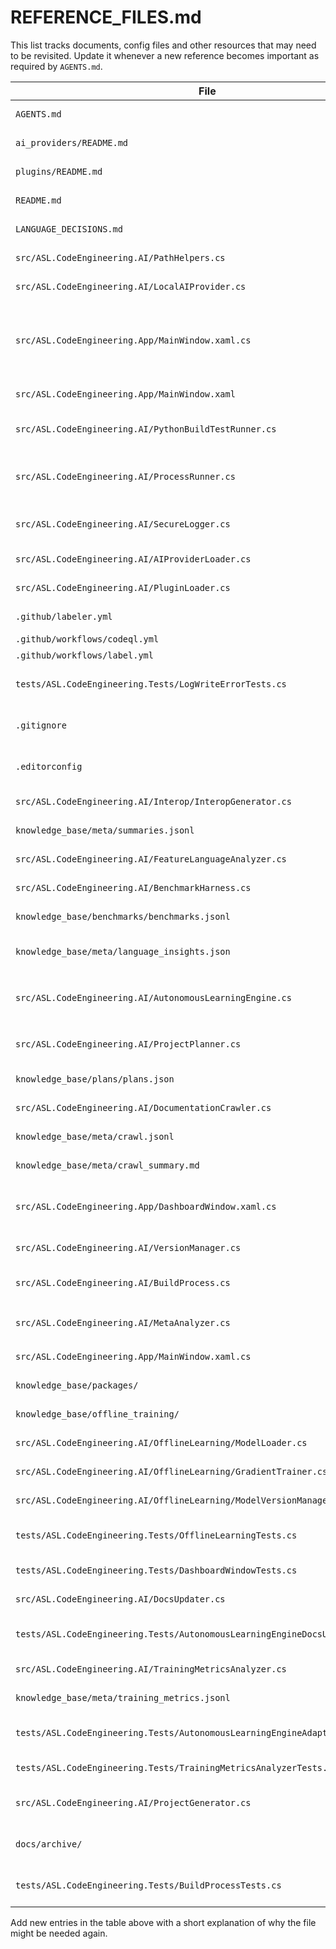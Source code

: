 # REFERENCE_FILES.md


This list tracks documents, config files and other resources that may need to be revisited. Update it whenever a new reference becomes important as required by `AGENTS.md`.

| File | Purpose / When to Review |
|------|--------------------------|
| `AGENTS.md` | Agent design, all high-level decision logic |
| `ai_providers/README.md` | Quick reference for building custom providers |
| `plugins/README.md` | Quick reference for building plugins |
| `README.md` | Environment variables and duplicate name warnings |
| `LANGUAGE_DECISIONS.md` | Overview of language choices and rationale |
| `src/ASL.CodeEngineering.AI/PathHelpers.cs` | Helper for sanitizing provider names |
| `src/ASL.CodeEngineering.AI/LocalAIProvider.cs` | Lightweight offline provider used in tests |
| `src/ASL.CodeEngineering.App/MainWindow.xaml.cs` | Paths respect environment directories; duplicate plugin/provider names log warnings; handles log write errors; offline mode filter; writes shared summaries |
| `src/ASL.CodeEngineering.App/MainWindow.xaml` | Lists knowledge packages for enabling/disabling |
| `src/ASL.CodeEngineering.AI/PythonBuildTestRunner.cs` | Logs to LOGS_DIR with fallback to executable directory |
| `src/ASL.CodeEngineering.AI/ProcessRunner.cs` | Helper to execute processes and write logs respecting LOGS_DIR; handles log write errors |
| `src/ASL.CodeEngineering.AI/SecureLogger.cs` | Writes encrypted logs when LOG_ENCRYPTION_KEY is set |
| `src/ASL.CodeEngineering.AI/AIProviderLoader.cs` | Loads AI providers and logs duplicate names |
| `src/ASL.CodeEngineering.AI/PluginLoader.cs` | Loads plugins and logs duplicate names |
| `.github/labeler.yml` | Label definitions applied by Labeler workflow |
| `.github/workflows/codeql.yml` | CodeQL analysis workflow |
| `.github/workflows/label.yml` | Handles PR labeling |
| `tests/ASL.CodeEngineering.Tests/LogWriteErrorTests.cs` | Ensures log writes fall back or ignore when directory is read-only |
| `.gitignore` | Excludes generated data and knowledge base content |
| `.editorconfig` | Formatting rules consumed by Visual Studio and dotnet format |
| `src/ASL.CodeEngineering.AI/Interop/InteropGenerator.cs` | Generates wrapper projects for language interop |
| `knowledge_base/meta/summaries.jsonl` | Aggregated summaries from all providers |
| `src/ASL.CodeEngineering.AI/FeatureLanguageAnalyzer.cs` | Recommends languages for new features |
| `src/ASL.CodeEngineering.AI/BenchmarkHarness.cs` | Builds sample projects and records performance |
| `knowledge_base/benchmarks/benchmarks.jsonl` | Timing results from benchmark harness |
| `knowledge_base/meta/language_insights.json` | Average build times per language from MetaAnalyzer |
| `src/ASL.CodeEngineering.AI/AutonomousLearningEngine.cs` | Background loop storing self-improvement suggestions; loads `knowledge_base/packages` |
| `src/ASL.CodeEngineering.AI/ProjectPlanner.cs` | Generates module plans from AGENTS.md and runs builds/tests |
| `knowledge_base/plans/plans.json` | Auto-generated per-module plan output |
| `src/ASL.CodeEngineering.AI/DocumentationCrawler.cs` | Fetches docs and stores code snippets |
| `knowledge_base/meta/crawl.jsonl` | JSON lines generated by DocumentationCrawler |
| `knowledge_base/meta/crawl_summary.md` | Human readable crawl summary |
| `src/ASL.CodeEngineering.App/DashboardWindow.xaml.cs` | Displays dashboard of crawl results, plan languages and benchmark insights |
| `src/ASL.CodeEngineering.AI/VersionManager.cs` | Saves and restores versions under `data/versions` |
| `src/ASL.CodeEngineering.AI/BuildProcess.cs` | Builds a copy in `data/versions` for previewing updates |
| `src/ASL.CodeEngineering.AI/MetaAnalyzer.cs` | Generates `language_insights.json` from benchmarks |
| `src/ASL.CodeEngineering.App/MainWindow.xaml.cs` | Shows learning suggestions and persistent toggle |
| `knowledge_base/packages/` | Markdown guides read by the learning engine |
| `knowledge_base/offline_training/` | Sample datasets loaded on first run |
| `src/ASL.CodeEngineering.AI/OfflineLearning/ModelLoader.cs` | Loads and saves simple `.pt` and `.onnx` models |
| `src/ASL.CodeEngineering.AI/OfflineLearning/GradientTrainer.cs` | Performs basic gradient descent training |
| `src/ASL.CodeEngineering.AI/OfflineLearning/ModelVersionManager.cs` | Archives trained models under `data/models` |
| `tests/ASL.CodeEngineering.Tests/OfflineLearningTests.cs` | Verifies model save/load, training, and version archiving |
| `tests/ASL.CodeEngineering.Tests/DashboardWindowTests.cs` | Ensures dashboard displays plans and insights |
| `src/ASL.CodeEngineering.AI/DocsUpdater.cs` | Updates AGENTS and NEXT_STEPS with backups |
| `tests/ASL.CodeEngineering.Tests/AutonomousLearningEngineDocsUpdaterTests.cs` | Verifies DocsUpdater is invoked from AutonomousLearningEngine |
| `src/ASL.CodeEngineering.AI/TrainingMetricsAnalyzer.cs` | Records and aggregates offline training metrics |
| `knowledge_base/meta/training_metrics.jsonl` | Stored metrics used for adaptive learning |
| `tests/ASL.CodeEngineering.Tests/AutonomousLearningEngineAdaptiveTests.cs` | Ensures training metrics alter learning rate and packages |
| `tests/ASL.CodeEngineering.Tests/TrainingMetricsAnalyzerTests.cs` | Verifies metrics are recorded correctly |
| `src/ASL.CodeEngineering.AI/ProjectGenerator.cs` | Scaffolds new projects based on description and language |
| `docs/archive/` | Backups of `AGENTS.md` and `NEXT_STEPS.md` after each learning cycle |
| `tests/ASL.CodeEngineering.Tests/BuildProcessTests.cs` | Ensures BuildProcess archives versions and invokes runner |
Add new entries in the table above with a short explanation of why the file might be needed again.
